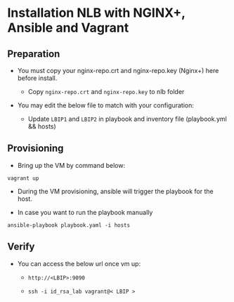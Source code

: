 # Installation NLB with NGINX+, Ansible and Vagrant

## Preparation

- You must copy your nginx-repo.crt and nginx-repo.key (Nginx+) here before install.

  - Copy `nginx-repo.crt` and `nginx-repo.key` to nlb folder

- You may edit the below file to match with your configuration:

  - Update `LBIP1` and `LBIP2` in playbook and inventory file (playbook.yml && hosts)

## Provisioning

- Bring up the VM by command below:

`vagrant up`

- During the VM provisioning, ansible will trigger the playbook for the host.

- In case you want to run the playbook manually

`ansible-playbook playbook.yaml -i hosts`

## Verify

- You can access the below url once vm up:

  - `http://<LBIP>:9090`

  - `ssh -i id_rsa_lab vagrant@< LBIP >`
